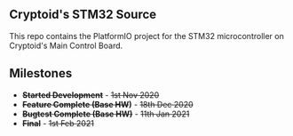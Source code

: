 ## Cryptoid's STM32 Source

This repo contains the PlatformIO project for the STM32 microcontroller on Cryptoid's Main Control Board.

## Milestones

*  **~~Started Development~~** - ~~1st Nov 2020~~
*  **~~Feature Complete (Base HW~~)** - ~~18th Dec 2020~~
*  **~~Bugtest Complete (Base HW)~~** - ~~11th Jan 2021~~
*  **~~Final~~** - ~~1st Feb 2021~~
